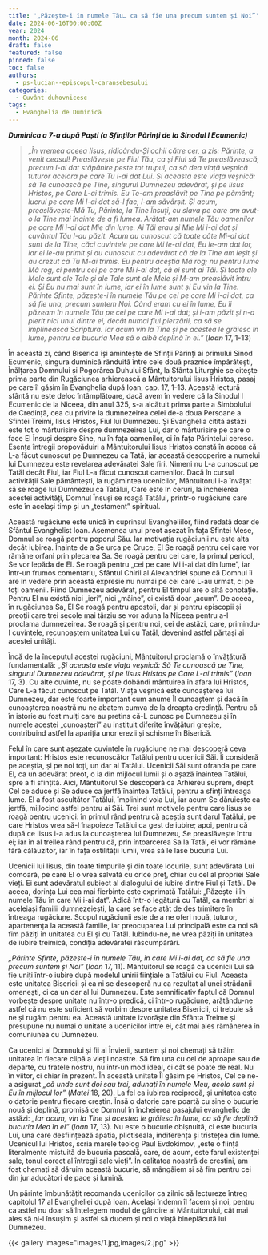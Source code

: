 ```yaml
---
title: '„Păzește-i în numele Tău… ca să fie una precum suntem și Noi”'
date: 2024-06-16T00:00:00Z
year: 2024
month: 2024-06
draft: false
featured: false
pinned: false
toc: false
authors:
  - ps-lucian--episcopul-caransebesului
categories:
  - Cuvânt duhovnicesc
tags:
  - Evanghelia de Duminică
---
```

_**Duminica a 7-a după Paști (a Sfinților Părinți de la Sinodul I Ecumenic)**_

> _„În vremea aceea Iisus, ridicându-Și ochii către cer, a zis: Părinte, a venit ceasul! Preaslăvește pe Fiul Tău, ca și Fiul să Te preaslăvească, precum I-ai dat stăpânire peste tot trupul, ca să dea viață veșnică tuturor acelora pe care Tu i-ai dat Lui. Și aceasta este viața veșnică: să Te cunoască pe Tine, singurul Dumnezeu adevărat, și pe Iisus Hristos, pe Care L-ai trimis. Eu Te-am preaslăvit pe Tine pe pământ; lucrul pe care Mi l-ai dat să-l fac, l-am săvârșit. Și acum, preaslăvește-Mă Tu, Părinte, la Tine Însuți, cu slava pe care am avut-o la Tine mai înainte de a fi lumea. Arătat-am numele Tău oamenilor pe care Mi i-ai dat Mie din lume. Ai Tăi erau și Mie Mi i-ai dat și cuvântul Tău l-au păzit. Acum au cunoscut că toate câte Mi-ai dat sunt de la Tine, căci cuvintele pe care Mi le-ai dat, Eu le-am dat lor, iar ei le-au primit și au cunoscut cu adevărat că de la Tine am ieșit și au crezut că Tu M-ai trimis. Eu pentru aceștia Mă rog; nu pentru lume Mă rog, ci pentru cei pe care Mi i-ai dat, că ei sunt ai Tăi. Și toate ale Mele sunt ale Tale și ale Tale sunt ale Mele și M-am preaslăvit întru ei. Și Eu nu mai sunt în lume, iar ei în lume sunt și Eu vin la Tine. Părinte Sfinte, păzește-i în numele Tău pe cei pe care Mi i-ai dat, ca să fie una, precum suntem Noi. Când eram cu ei în lume, Eu îi păzeam în numele Tău pe cei pe care Mi i-ai dat; și i-am păzit și n-a pierit nici unul dintre ei, decât numai fiul pierzării, ca să se împlinească Scriptura. Iar acum vin la Tine și pe acestea le grăiesc în lume, pentru ca bucuria Mea să o aibă deplină în ei.”_ (**_Ioan_ 17, 1-13**)

În această zi, când Biserica își amintește de Sfinții Părinți ai primului Sinod Ecumenic, singura duminică rânduită între cele două praznice împărătești, Înălțarea Domnului și Pogorârea Duhului Sfânt, la Sfânta Liturghie se citește prima parte din Rugăciunea arhierească a Mântuitorului Iisus Hristos, pasaj pe care îl găsim în Evanghelia după Ioan, cap. 17, 1-13. Această lectură sfântă nu este deloc întâmplătoare, dacă avem în vedere că la Sinodul I Ecumenic de la Niceea, din anul 325, s-a alcătuit prima parte a Simbolului de Credință, cea cu privire la dumnezeirea celei de-a doua Persoane a Sfintei Treimi, Iisus Hristos, Fiul lui Dumnezeu. Și Evanghelia citită astăzi este tot o mărturisire despre dumnezeirea Lui, dar o mărturisire pe care o face El Însuși despre Sine, nu în fața oamenilor, ci în fața Părintelui ceresc. Esența întregii propovăduiri a Mântuitorului Iisus Hristos constă în aceea că L-a făcut cunoscut pe Dumnezeu ca Tată, iar această descoperire a numelui lui Dumnezeu este revelarea adevăratei Sale firi. Nimeni nu L-a cunoscut pe Tatăl decât Fiul, iar Fiul L-a făcut cunoscut oamenilor. Dacă în cursul activității Sale pământești, la rugămintea ucenicilor, Mântuitorul i-a învățat să se roage lui Dumnezeu ca Tatălui, Care este în ceruri, la încheierea acestei activități, Domnul Însuși se roagă Tatălui, printr-o rugăciune care este în același timp și un „testament” spiritual.

Această rugăciune este unică în cuprinsul Evangheliilor, fiind redată doar de Sfântul Evanghelist Ioan. Asemenea unui preot așezat în fața Sfintei Mese, Domnul se roagă pentru poporul Său. Iar motivația rugăciunii nu este alta decât iubirea. Înainte de a Se urca pe Cruce, El Se roagă pentru cei care vor rămâne orfani prin plecarea Sa. Se roagă pentru cei care, la primul pericol, Se vor lepăda de El. Se roagă pentru „cei pe care Mi i-ai dat din lume”, iar într-un frumos comentariu, Sfântul Chiril al Alexandriei spune că Domnul îi are în vedere prin această expresie nu numai pe cei care L-au urmat, ci pe toți oamenii. Fiind Dumnezeu adevărat, pentru El timpul are o altă conotație. Pentru El nu există nici „ieri”, nici „mâine”, ci există doar „acum”. De aceea, în rugăciunea Sa, El Se roagă pentru apostoli, dar și pentru episcopii și preoții care trei secole mai târziu se vor aduna la Niceea pentru a-I proclama dumnezeirea. Se roagă și pentru noi, cei de astăzi, care, primindu-I cuvintele, recunoaștem unitatea Lui cu Tatăl, devenind astfel părtași ai acestei unități.

Încă de la începutul acestei rugăciuni, Mântuitorul proclamă o învățătură fundamentală: _„Și aceasta este viața veșnică: Să Te cunoască pe Tine, singurul Dumnezeu adevărat, și pe Iisus Hristos pe Care L-ai trimis”_ (_Ioan_ 17, 3). Cu alte cuvinte, nu se poate dobândi mântuirea în afara lui Hristos, Care L-a făcut cunoscut pe Tatăl. Viața veșnică este cunoașterea lui Dumnezeu, dar este foarte important cum anume Îl cunoaștem și dacă în cunoașterea noastră nu ne abatem cumva de la dreapta credință. Pentru că în istorie au fost mulți care au pretins că-L cunosc pe Dumnezeu și în numele acestei „cunoașteri” au instituit diferite învățături greșite, contribuind astfel la apariția unor erezii și schisme în Biserică.

Felul în care sunt așezate cuvintele în rugăciune ne mai descoperă ceva important: Hristos este recunoscător Tatălui pentru ucenicii Săi. Îi consideră pe aceștia, și pe noi toți, un dar al Tatălui. Ucenicii Săi sunt ofranda pe care El, ca un adevărat preot, o ia din mijlocul lumii și o așază înaintea Tatălui, spre a fi sfințită. Aici, Mântuitorul Se descoperă ca Arhiereu suprem, drept Cel ce aduce și Se aduce ca jertfă înaintea Tatălui, pentru a sfinți întreaga lume. El a fost ascultător Tatălui, împlinind voia Lui, iar acum Se dăruiește ca jertfă, mijlocind astfel pentru ai Săi. Trei sunt motivele pentru care Iisus se roagă pentru ucenici: în primul rând pentru că aceștia sunt darul Tatălui, pe care Hristos vrea să-l înapoieze Tatălui ca gest de iubire; apoi, pentru că după ce Iisus i-a adus la cunoașterea lui Dumnezeu, Se preaslăvește întru ei; iar în al treilea rând pentru că, prin întoarcerea Sa la Tatăl, ei vor rămâne fără călăuzitor, iar în fața ostilității lumii, vrea să le lase bucuria Lui.

Ucenicii lui Iisus, din toate timpurile și din toate locurile, sunt adevărata Lui comoară, pe care El o vrea salvată cu orice preț, chiar cu cel al propriei Sale vieți. Ei sunt adevăratul subiect al dialogului de iubire dintre Fiul și Tatăl. De aceea, dorința Lui cea mai fierbinte este exprimată Tatălui: „Păzește-i în numele Tău în care Mi i-ai dat”. Adică într-o legătură cu Tatăl, ca membri ai aceleiași familii dumnezeiești, la care se face atât de des trimitere în întreaga rugăciune. Scopul rugăciunii este de a ne oferi nouă, tuturor, apartenența la această familie, iar preocuparea Lui principală este ca noi să fim păziți în unitatea cu El și cu Tatăl. Iubindu-ne, ne vrea păziți în unitatea de iubire treimică, condiția adevăratei răscumpărări.

_„Părinte Sfinte, păzește-i în numele Tău, în care Mi i-ai dat, ca să fie una precum suntem și Noi”_ (_Ioan_ 17, 11). Mântuitorul se roagă ca ucenicii Lui să fie uniți într-o iubire după modelul unirii ființiale a Tatălui cu Fiul. Aceasta este unitatea Bisericii și ea ni se descoperă nu ca rezultat al unei strădanii omenești, ci ca un dar al lui Dumnezeu. Este semnificativ faptul că Domnul vorbește despre unitate nu într-o predică, ci într-o rugăciune, arătându-ne astfel că nu este suficient să vorbim despre unitatea Bisericii, ci trebuie să ne și rugăm pentru ea. Această unitate izvorăște din Sfânta Treime și presupune nu numai o unitate a ucenicilor între ei, cât mai ales rămânerea în comuniunea cu Dumnezeu.

Ca ucenici ai Domnului și fii ai Învierii, suntem și noi chemați să trăim unitatea în fiecare clipă a vieții noastre. Să fim una cu cel de aproape sau de departe, cu fratele nostru, nu într-un mod ideal, ci cât se poate de real. Nu în viitor, ci chiar în prezent. În această unitate Îl găsim pe Hristos, Cel ce ne-a asigurat _„că unde sunt doi sau trei, adunați în numele Meu, acolo sunt și Eu în mijlocul lor”_ (_Matei_ 18, 20). La fel ca iubirea reciprocă, și unitatea este o datorie pentru fiecare creștin. Însă o datorie care poartă cu sine o bucurie nouă și deplină, promisă de Domnul în încheierea pasajului evanghelic de astăzi: _„Iar acum, vin la Tine și acestea le grăiesc în lume, ca să fie deplină bucuria Mea în ei”_ (_Ioan_ 17, 13). Nu este o bucurie obișnuită, ci este bucuria Lui, una care desființează apatia, plictiseala, indiferența și tristețea din lume. Ucenicul lui Hristos, scria marele teolog Paul Evdokimov, „este o ființă literalmente mistuită de bucuria pascală, care, de acum, este farul existenței sale, tonul corect al întregii sale vieți”. În calitatea noastră de creștini, am fost chemați să dăruim această bucurie, să mângâiem și să fim pentru cei din jur aducători de pace și lumină.

Un părinte îmbunătățit recomanda ucenicilor ca zilnic să lectureze întreg capitolul 17 al Evangheliei după Ioan. Același îndemn îl facem și noi, pentru ca astfel nu doar să înțelegem modul de gândire al Mântuitorului, cât mai ales să ni-l însușim și astfel să ducem și noi o viață bineplăcută lui Dumnezeu.

{{< gallery images="images/1.jpg,images/2.jpg" >}}